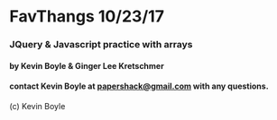 # FavThangs 10/23/17

### JQuery & Javascript practice with arrays

#### by Kevin Boyle & Ginger Lee Kretschmer
#### contact Kevin Boyle at papershack@gmail.com with any questions.
(c) Kevin Boyle
